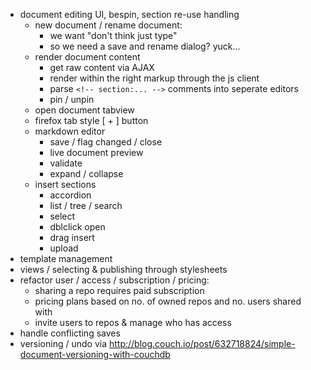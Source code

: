 * document editing UI, bespin, section re-use handling
  * new document / rename document:
    * we want "don't think just type"
    * so we need a save and rename dialog? yuck...
  * render document content
    * get raw content via AJAX
    * render within the right markup through the js client
    * parse `<!-- section:... -->` comments into seperate editors
    * pin / unpin
  * open document tabview
  * firefox tab style [ + ] button
  * markdown editor
    * save / flag changed / close
    * live document preview
    * validate
    * expand / collapse
  * insert sections
    * accordion
    * list / tree / search
    * select
    * dblclick open
    * drag insert
    * upload 
* template management
* views / selecting & publishing through stylesheets
* refactor user / access / subscription / pricing:
  * sharing a repo requires paid subscription
  * pricing plans based on no. of owned repos and no. users shared with
  * invite users to repos & manage who has access
* handle conflicting saves
* versioning / undo via http://blog.couch.io/post/632718824/simple-document-versioning-with-couchdb

